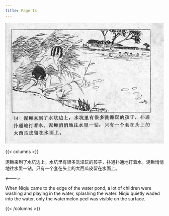 ```yaml
---
title: Page 14
---
```


![niqiu page](./../../images/niqiu/seifert0397_nqkg_0018_014.jpg)

{{< columns >}}

泥鳅来到了水坑边上，水坑里有很多洗澡玩的孩子，扑通扑通地打着水。泥鳅悄悄地往水里一钻，只有一个套在头上的大西瓜皮留在水面上。

<--->

When Niqiu came to the edge of the water pond, a lot of children were washing and playing in the water, splashing the water. Niqiu quietly waded into the water, only the watermelon peel was visible on the surface.

{{< /columns >}}
